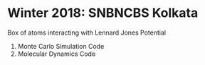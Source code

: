 # Winter 2018: SNBNCBS Kolkata

Box of atoms interacting with Lennard Jones Potential

1. Monte Carlo Simulation Code
2. Molecular Dynamics Code
